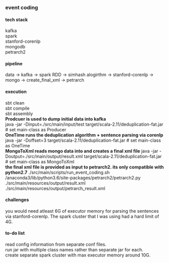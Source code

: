### event coding

#### tech stack

kafka      
spark   
stanford-corenlp        
mongodb   
petrarch2   

#### pipeline

data -> kafka -> spark RDD -> simhash alogirthm -> stanford-corenlp -> mongo -> create_final_xml -> petrarch

#### execution

sbt clean   
sbt compile   
sbt assembly    
<b>Prodcuer is used to dump initial data into kafka</b>   
java -jar -Dinput=./src/main/input/test target/scala-2.11/deduplication-fat.jar # set main-class as Producer    
<b>OneTime runs the deduplication algorithm + sentence parsing via corenlp</b>    
java -jar -Doffset=3 target/scala-2.11/deduplication-fat.jar # set main-class as OneTime    
<b>MongoToXml reads mongo data into and creates a final xml file</b>
java -jar -Doutput=./src/main/output/result.xml target/scala-2.11/deduplication-fat.jar # set main-class as MongoToXml    
<b>the final xml file is provided as input to petrarch2. its only compatible with python2.7</b>
./src/main/scripts/run_event_coding.sh /anaconda3/lib/python3.6/site-packages/petrarch2/petrarch2.py ./src/main/resources/output/result.xml ./src/main/resources/output/petrarch_result.xml

#### challenges    

you would need atleast 6G of executor memory for parsing the sentences via stanford-corenlp. The spark cluster that I was using had a hard limit of 4G.   

#### to-do list    

read config information from separate conf files.    
run jar with multiple class names rather than separate jar for each.    
create separate spark cluster with max executor memory around 10G.    
